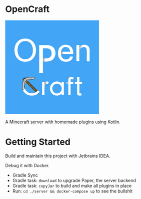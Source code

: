 # OpenCraft

<img src="./logo-full.png" width="300" alt="oc_logo">

A Minecraft server with homemade plugins using Kotlin.

# Getting Started

Build and maintain this project with Jetbrains IDEA.

Debug it with Docker.

- Gradle Sync
- Gradle task: `download` to upgrade Paper, the server backend
- Gradle task: `copyJar` to build and make all plugins in place
- Run: `cd ./server && docker-compose up` to see the bullshit